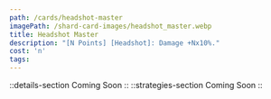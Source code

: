 ```yaml
---
path: /cards/headshot-master
imagePath: /shard-card-images/headshot_master.webp
title: Headshot Master
description: "[N Points] [Headshot]: Damage +Nx10%."
cost: 'n'
tags:
---
```

::details-section
Coming Soon
::
::strategies-section
Coming Soon
::